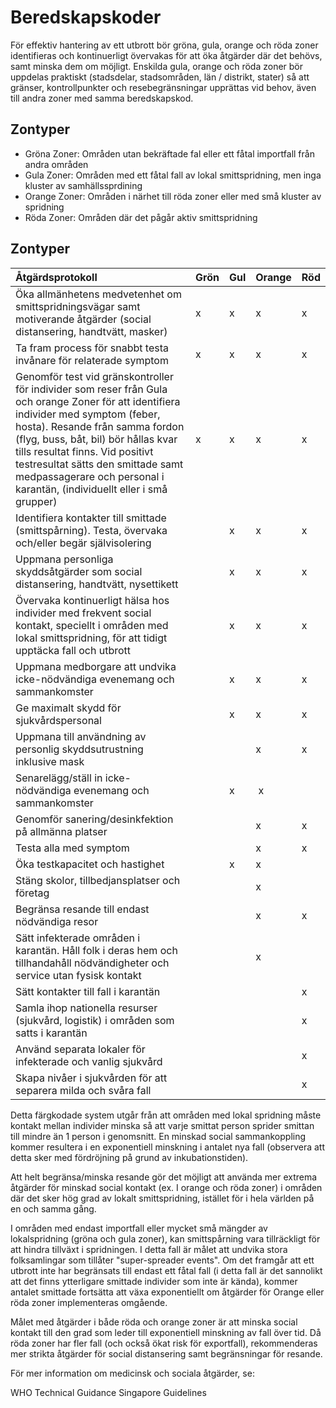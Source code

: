 # Beredskapskoder
För effektiv hantering av ett utbrott bör gröna, gula, orange och röda zoner identifieras och kontinuerligt övervakas för att öka åtgärder där det behövs, samt minska dem om möjligt. Enskilda gula, orange och röda zoner bör uppdelas praktiskt (stadsdelar, stadsområden, län / distrikt, stater) så att gränser, kontrollpunkter och resebegränsningar upprättas vid behov, även till andra zoner med samma beredskapskod.

## Zontyper

- Gröna Zoner: Områden utan bekräftade fal eller ett fåtal importfall från andra områden
- Gula Zoner: Områden med ett fåtal fall av lokal smittspridning, men inga kluster av samhällssprdining
- Orange Zoner: Områden i närhet till röda zoner eller med små kluster av spridning
- Röda Zoner: Områden där det pågår aktiv smittspridning

## Zontyper

| Åtgärdsprotokoll | Grön | Gul | Orange | Röd |
|:--|:--|:--|:--|:--|
| Öka allmänhetens medvetenhet om smittspridningsvägar samt motiverande åtgärder (social distansering, handtvätt, masker) |  x| x | x | x |
| Ta fram process för snabbt testa invånare för relaterade symptom | x | x | x | x |
| Genomför test vid gränskontroller för individer som reser från Gula och orange Zoner för att identifiera individer med symptom (feber, hosta). Resande från samma fordon (flyg, buss, båt, bil)  bör hållas kvar tills resultat finns. Vid positivt testresultat sätts den smittade samt medpassagerare och personal i karantän, (individuellt eller i små grupper) | x | x | x | x |
| Identifiera kontakter till smittade (smittspårning). Testa, övervaka och/eller begär självisolering |  | x | x | x |
| Uppmana personliga skyddsåtgärder som social distansering, handtvätt, nysettikett  |  | x | x | x |
| Övervaka kontinuerligt hälsa hos individer med frekvent social kontakt, speciellt i områden med lokal smittspridning, för att tidigt upptäcka fall och utbrott  |  | x | x | x |
| Uppmana medborgare att undvika icke-nödvändiga evenemang och sammankomster |  | x | x | x |
| Ge maximalt skydd för sjukvårdspersonal |  | x | x | x |
| Uppmana till användning av personlig skyddsutrustning inklusive mask |  |  | x | x |
| Senarelägg/ställ in icke-nödvändiga evenemang och sammankomster | | x | x |
| Genomför sanering/desinkfektion på allmänna platser | | | x | x |
| Testa alla med symptom | | | x | x |
| Öka testkapacitet och hastighet | | x | x |
| Stäng skolor, tillbedjansplatser och företag  | |  | x |
| Begränsa resande till endast nödvändiga resor  | | | x | x |
| Sätt infekterade områden i karantän. Håll folk i deras hem och tillhandahåll nödvändigheter och service utan fysisk kontakt  | | | x |
| Sätt kontakter till fall i karantän | | | | x | 
| Samla ihop nationella resurser (sjukvård, logistik) i områden som satts i karantän | | | | x |
| Använd separata lokaler för infekterade och vanlig sjukvård  | | | | x | 
| Skapa nivåer i sjukvården för att separera milda och svåra fall  | | | | x | 

Detta färgkodade system utgår från att områden med lokal spridning måste kontakt mellan individer minska så att varje smittat person sprider smittan till mindre än 1 person i genomsnitt. En minskad social sammankoppling kommer resultera i en exponentiell minskning i antalet nya fall (observera att detta sker med fördröjning på grund av inkubationstiden).

Att helt begränsa/minska resande gör det möjligt att använda mer extrema åtgärder för minskad social kontakt (ex. I orange och röda zoner) i områden där det sker hög grad av lokalt smittspridning, istället för i hela världen på en och samma gång.

I områden med endast importfall eller mycket små mängder av lokalspridning (gröna och gula zoner), kan smittspårning vara tillräckligt för att hindra tillväxt i spridningen. I detta fall är målet att undvika stora folksamlingar som tillåter "super-spreader events". Om det framgår att ett utbrott inte har begränsats till endast ett fåtal fall (i detta fall är det sannolikt att det finns ytterligare smittade individer som inte är kända), kommer antalet smittade fortsätta att växa exponentiellt om åtgärder för Orange eller röda zoner implementeras omgående. 

Målet med åtgärder i både röda och orange zoner är att minska social kontakt till den grad som leder till exponentiell minskning av fall över tid. Då röda zoner har fler fall (och också ökat risk för exportfall), rekommenderas mer strikta åtgärder för social distansering samt begränsningar för resande.

För mer information om medicinsk och sociala åtgärder, se:

WHO Technical Guidance
Singapore Guidelines